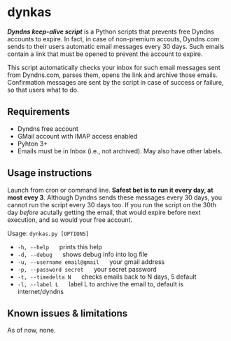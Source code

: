 dynkas
======
**_Dyndns keep-alive script_** is a Python scripts that prevents free Dyndns accounts to expire. In fact, in case of non-premium accouts, Dyndns.com sends to their users automatic email messages every 30 days. Such emails contain a link that must be opened to prevent the account to expire. 

This script automatically checks your inbox for such email messages sent from Dyndns.com, parses them, opens the link and archive those emails.
Confirmation messages are sent by the script in case of success or failure, so that users what to do.

Requirements
------------
* Dyndns free account
* GMail account with IMAP access enabled
* Pyhton 3+
* Emails must be in Inbox (i.e., not archived). May also have other labels.

Usage instructions
------------------
Launch from cron or command line. **Safest bet is to run it every day, at most evey 3**. Although Dyndns sends these messages every 30 days, you cannot run the script every 30 days too. If you run the script on the 30th day _before_  acutally getting the email, that would expire before next execution, and so would your free account.

Usage: 
`dynkas.py [OPTIONS]`
* `-h, --help` &nbsp;&nbsp;&nbsp;&nbsp; prints this help
* `-d, --debug` &nbsp;&nbsp;&nbsp;&nbsp; shows debug info into log file
* `-u, --username email@gmail` &nbsp;&nbsp;&nbsp;&nbsp; your gmail address
* `-p, --password secret` &nbsp;&nbsp;&nbsp;&nbsp; your secret password
* `-t, --timedelta N` &nbsp;&nbsp;&nbsp;&nbsp;  checks emails back to N days, 5 default
* `-l, --label L` &nbsp;&nbsp;&nbsp;&nbsp; label L to archive the email to, default is internet/dyndns

Known issues & limitations
--------------------------
As of now, none.
